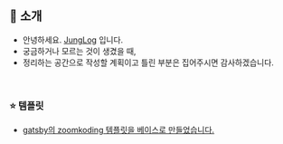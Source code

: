 ## 👋 소개

- 안녕하세요. [JungLog](https://rnfltpgus.github.io/) 입니다.
- 궁금하거나 모르는 것이 생겼을 때,
- 정리하는 공간으로 작성할 계획이고 틀린 부분은 집어주시면 감사하겠습니다.

<br />

### ⭐️ 템플릿

- [gatsby의 zoomkoding 템플릿을 베이스로 만들었습니다.](https://github.com/zoomkoding/zoomkoding-gatsby-blog)

